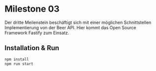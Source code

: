 # Milestone 03

Der dritte Meilenstein beschäftigt sich mit einer möglichen Schnittstellen Implementierung von der Beer API. Hier kommt das Open Source Framework Fastify zum Einsatz.

## Installation & Run

```bash
npm install
npm run start
```
